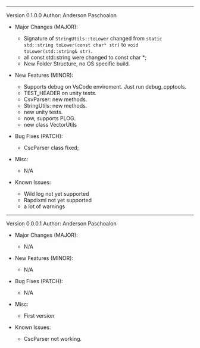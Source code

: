 ----

Version 0.1.0.0
Author: Anderson Paschoalon

* Major Changes (MAJOR):
    - Signature of `StringUtils::toLower` changed from `static std::string toLower(const char* str)` to `void toLower(std::string& str)`. 
    - all const std::string were changed to const char *;
    - New Folder Structure, no OS specific build. 

* New Features (MINOR):
    - Supports debug on VsCode enviroment. Just run debug_cpptools.
    - TEST_HEADER on unity tests.
    - CsvParser: new methods.
    - StringUtils: new methods.
    - new unity tests.
    - now, supports PLOG.
    - new class VectorUtils

* Bug Fixes (PATCH):
    - CscParser class fixed;

* Misc:
    - N/A

* Known Issues:
    - Wild log not yet supported
    - Rapdixml not yet supported
    - a lot of warnings


----

Version 0.0.0.1
Author: Anderson Paschoalon

* Major Changes (MAJOR):
    - N/A

* New Features (MINOR):
    - N/A

* Bug Fixes (PATCH):
    - N/A

* Misc:
    - First version

* Known Issues:
    - CscParser not working.

